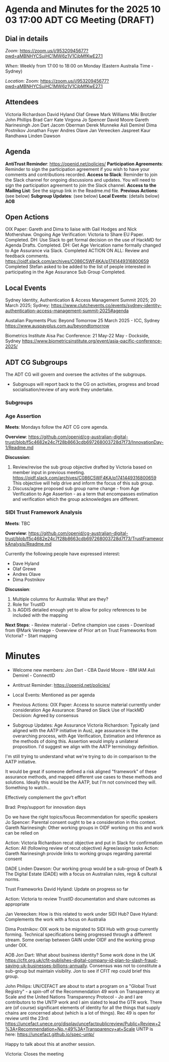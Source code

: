 # Agenda and Minutes for the 2025 10 03 17:00 ADT CG Meeting (DRAFT)

## Dial in details

*Zoom*: https://zoom.us/j/95320945677?pwd=aMBNHYCSujHC1MW6z1V1CjbMfKwE27.1

*When*: Weekly from 17:00 to 18:00 on Monday (Eastern Australia Time - Sydney)

*Location*: Zoom: https://zoom.us/j/95320945677?pwd=aMBNHYCSujHC1MW6z1V1CjbMfKwE27.1

## Attendees

Victoria Richardson
David Hyland
Olaf Grewe
Mark Williams
Miki Brotzler
John Phillips
Brad Carr
Kate Virgona
Jo Spencer
David Moore
Gareth Narinesingh
Jon Dart
Jacom Oberman
Derek Munneke
Asli Demirel
Dima Postnikov
Jonathan Foyer
Andres Olave
Jan Vereecken
Jaspreet Kaur Randhawa
Linden Dawson


## Agenda

**AntiTrust Reminder**: https://openid.net/policies/
**Participation Agreements**: Reminder to sign the participation agreement if you wish to have your comments and contributions recorded.
**Access to Slack**: Reminder to join the Slack channel for ongoing discussions and updates. You will need to sign the participation agreement to join the Slack channel.
**Access to the Mailing List**: See the signup link in the Readme.md file.
**Previous Actions**: (see below)
**Subgroup Updates**: (see below)
**Local Events**: (details below)
**AOB**

## Open Actions

OIX Paper: Gareth and Dima to liaise with Gail Hodges and Nick Mothershaw. Ongoing
Age Verification: Victoria to Share EU Paper. Completed.
DH: Use Slack to get formal decision on the use of HackMD for Agenda Drafts. Completed.
DH: Get Age Verication name formally changed to Age Assurance via Slack. Completed 
ACTION ON ALL: Review and feedback comments. https://oidf.slack.com/archives/C086C5WF4KA/p1741449316800659 Completed
Stefan asked to be added to the list of people interested in participating in the Age Assurance Sub Group Completed.
## Local Events

Sydney Identity, Authentication & Access Management Summit 2025; 20 March 2025; Sydney; https://www.clutchevents.co/events/sydney-identity-authentication-access-management-summit-2025#agenda

Austalian Payments Plus: Beyond Tomorrow 25 March 2025 - ICC, Sydney https://www.auspayplus.com.au/beyondtomorrow

Biometrics Institute Aisa Pac Conference: 21 May-22 May - Dockside, Sydney
https://www.biometricsinstitute.org/event/asia-pacific-conference-2025/


## ADT CG Subgroups

The ADT CG will govern and oversee the activites of the subgroups. 
- Subgroups will report back to the CG on activities, progress and broad socialisation/review of any work they undertake. 


### Subgroups
### Age Assertion

**Meets**: Mondays follow the ADT CG core agenda.

**Overview**: https://github.com/openid/cg-australian-digital-trust/blob/f5c4682e24c7f28b8663cdb697268003728d7f73/InnovationDay-1/Readme.md

**Discussion**: 
1. Review/revise the sub group objective drafted by Victoria based on member input in previous meeting.
https://oidf.slack.com/archives/C086C5WF4KA/p1741449316800659
This objective will help drive and inform the focus of this sub group.
2. Discuss/agree proposed sub group name change - from Age Verification to Age Assertion - as a term that encompasses estimation and verification which the group acknowledges are different.

### SIDI Trust Framework Analysis

**Meets**: TBC

**Overview**: https://github.com/openid/cg-australian-digital-trust/blob/f5c4682e24c7f28b8663cdb697268003728d7f73/TrustFrameworkAnalysis/Readme.md

Currently the following people have expressed interest:
- Dave Hyland
- Olaf Grewe
- Andres Olave
- Dima Postnikov
    
**Discussion**:

1. Multiple columns for Australia: What are they?
2. Role for TrustID
3. Is AGDIS detailed enough yet to allow for policy references to be included with the mapping
     
**Next Steps**: 
    - Review material
    - Define champion use cases
    - Download from @Mark Verstege
    - Ovewview of Prior art on Trust Frameworks from Victoria?
    - Start mapping

# Minutes
- Welcome new members:
Jon Dart - CBA
David Moore - IBM IAM
Asli Demirel - ConnectID

- Antitrust Reminder: https://openid.net/policies/

- Local Events:
Mentioned as per agenda

- Previous Actions:
OIX Paper: Access to source material currently under consideration
Age Assurance: Shared on Slack
Use of HackMD Decision: Agreed by consensus

- Subgroup Updates:
Age Assurance
Victoria Richardson: Typically (and aligned with the AATP initiative in Aus), age assurance is the overarching process, with Age Verification, Estimation and Inference as the methods of doing this. Assertion would imply a unilateral proposition. I'd suggest we align with the AATP terminology definition.

I'm still trying to understand what we're trying to do in comparison to the AATP initiative.

It would be great if someone defined a risk aligned "framework" of these assurance methods, and mapped different use cases to these methods and solutions. Ideally this would be the AATP, but I'm not convinced they will. Something to watch…

Effectively complement the gov’t effort

Brad: Prep/support for innovation days

Do we have the right topics/focus
Recommendation for specific speakers
Jo Spencer: Parental consent ought to be a consideration in this context.
Gareth Narinesingh: Other working groups in OIDF working on this and work can be relied on

Action: Victoria Richardson recut objective and put in Slack for confirmation
Action: All (following review of recut objective) Agree/assign tasks
Action: Gareth Narinesingh provide links to working groups regarding parental consent

DADE
Linden Dawson: Our working group would be a sub-group of Death & The Digital Estate (DADE) with a focus on Australian rules, regs & cultural norms.

Trust Frameworks
David Hyland: Update on progress so far

Action: Victoria to review TrustID documentation and share outcomes as appropriate

Jan Vereecken: How is this related to work under SIDI Hub? Dave Hyland: Complements the work with a focus on Australia

Dima Postnikov: OIX work to be migrated to SIDI Hub with group currently forming. Technical specifications being progressed through a different stream. Some overlap between GAIN under OIDF and the working group under OIX.

AOB
Jon Dart: What about business identity? Some work done in the UK https://cfit.org.uk/cfit-publishes-digital-company-id-plan-to-slash-fraud-saving-uk-businesses-billions-annually. Consensus was not to constitute a sub-group but maintain visiblity. Jon to see if CFIT rep could brief this group.

John Philips: UN/CEFACT are about to start a program on a "Global Trust Registry" - a spin-off of the Recommendation 49 work on Transparency at Scale and the United Nations Transparency Protocol - Jo and I are contributors to the UNTP work and I aim slated to lead the GTR work. There are (of course) significant elements of identity for all the things that supply chains are concerned about (which is a lot of things).
Rec 49 is open for review until the 23rd: https://uncefact.unece.org/display/uncefactpublicreview/Public+Review+2%3A+Recommendation+No.+49%3A+Transparency+at+Scale
UNTP is here: https://uncefact.github.io/spec-untp/

Happy to talk about this at another session.

Victoria: Closes the meeting
